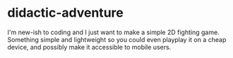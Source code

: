 # didactic-adventure
I'm new-ish to coding and I just want to make a simple 2D fighting game. Something simple and lightweight so you could even playplay it on a cheap device, and possibly make it accessible to mobile users.
